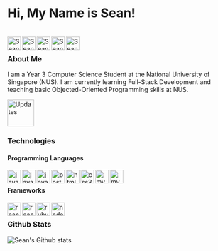 # Hi, My Name is Sean!

<br />

<a href="https://seanlowjk.github.io/website/">
  <img align="left" alt="Sean's Github" width="30px" src="https://cdn.jsdelivr.net/npm/simple-icons@v3/icons/googlechrome.svg" />
</a>

<a href="mailto:sean.low.jk@u.nus.edu">
  <img align="left" alt="Sean's Github" width="30px" src="https://cdn.jsdelivr.net/npm/simple-icons@v3/icons/microsoftoutlook.svg" />
</a>

<a href="https://www.linkedin.com/in/seanlowjk/">
  <img align="left" alt="Sean's LinkedIn" width="30px" src="https://cdn.jsdelivr.net/npm/simple-icons@v3/icons/linkedin.svg" />
</a>

<a href="https://t.me/seanlowjk">
  <img align="left" alt="Sean's Telegram" width="30px" src="https://cdn.jsdelivr.net/npm/simple-icons@v3/icons/telegram.svg" />
</a>

<a href="https://www.github.com/seanlowjk/">
  <img align="left" alt="Sean's Github" width="30px" src="https://cdn.jsdelivr.net/npm/simple-icons@v3/icons/github.svg" />
</a>

<br />

### About Me 

I am a Year 3 Computer Science Student at the National University of Singapore (NUS). I am currently learning Full-Stack Development and teaching basic Objected-Oriented Programming skills at NUS. 

<a href="https://seanlowjk.github.io/website/Resume.pdf" target="_blank">
  <img width="60px" alt="Updates" src="https://img.shields.io/badge/-Resume-000000?style=flat-square&logoColor=white">
</a>

### Technologies 

#### Programming Languages

<img align="left" alt="java" width="30px" src="https://cdn.jsdelivr.net/npm/simple-icons@v3/icons/java.svg" />

<img align="left" alt="javascript" width="30px" src="https://cdn.jsdelivr.net/npm/simple-icons@v3/icons/typescript.svg" />

<img align="left" alt="javascript" width="30px" src="https://cdn.jsdelivr.net/npm/simple-icons@v3/icons/javascript.svg" />

<img align="left" alt="postgresql" width="30px" src="https://cdn.jsdelivr.net/npm/simple-icons@v3/icons/postgresql.svg" />

<img align="left" alt="html5" width="30px" src="https://cdn.jsdelivr.net/npm/simple-icons@v3/icons/html5.svg" />

<img align="left" alt="css3" width="30px" src="https://cdn.jsdelivr.net/npm/simple-icons@v3/icons/css3.svg" />

<img align="left" alt="mysql" width="30px" src="https://cdn.jsdelivr.net/npm/simple-icons@v3/icons/cplusplus.svg" />

<img align="left" alt="mysql" width="30px" src="https://cdn.jsdelivr.net/npm/simple-icons@v3/icons/mysql.svg" />

<br />

#### Frameworks 

<img align="left" alt="react" width="30px" src="https://cdn.jsdelivr.net/npm/simple-icons@v3/icons/react.svg" />

<img align="left" alt="react" width="30px" src="https://cdn.jsdelivr.net/npm/simple-icons@v3/icons/angular.svg" />

<img align="left" alt="rubyonrails" width="30px" src="https://cdn.jsdelivr.net/npm/simple-icons@v3/icons/rubyonrails.svg" />

<img align="left" alt="nodejs" width="30px" src="https://cdn.jsdelivr.net/npm/simple-icons@v3/icons/node-dot-js.svg" />

<br />

### Github Stats 

![Sean's Github stats](https://github-readme-stats.vercel.app/api?username=seanlowjk&show_icons=true&theme=dark)


